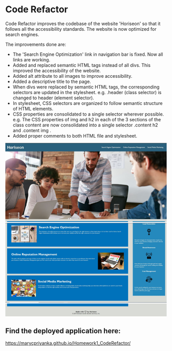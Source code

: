 # Code Refactor

Code Refactor improves the codebase of the website 'Horiseon' so that it follows all the accessibility standards. The website is now optimized for search engines.

The improvements done are:
- The 'Search Engine Optimization' link in navigation bar is fixed. Now all links are working.
- Added and replaced semantic HTML tags instead of all divs. This improved the accessibility of the website.
- Added alt attribute to all images to improve accessibility.
- Added a descriptive title to the page.
- When divs were replaced by semantic HTML tags, the corresponding selectors are updated in the stylesheet. e.g. .header (class selector) is changed to header (element selector).
- In stylesheet, CSS selectors are organized to follow  semantic structure of HTML elements.
- CSS properties are consolidated to a single selector wherever possible. e.g. The CSS properties of img and h2 in each of the 3 sections of the class content are now consolidated into a single selector .content h2 and .content img .
- Added proper comments to both HTML file and stylesheet.


![screenshot1](https://github.com/marycpriyanka/Homework1_CodeRefactor/blob/main/assets/images/screenshots/screenshot1.JPG)
![screenshot2](https://github.com/marycpriyanka/Homework1_CodeRefactor/blob/main/assets/images/screenshots/screenshot2.JPG)
![screenshot3](https://github.com/marycpriyanka/Homework1_CodeRefactor/blob/main/assets/images/screenshots/screenshot3.JPG)


## Find the deployed application here: 
https://marycpriyanka.github.io/Homework1_CodeRefactor/
